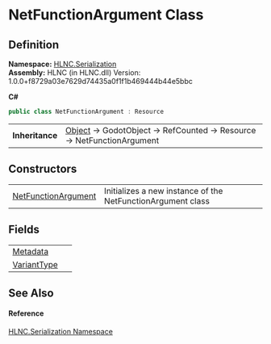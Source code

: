 # NetFunctionArgument Class




## Definition
**Namespace:** <a href="N_HLNC_Serialization">HLNC.Serialization</a>  
**Assembly:** HLNC (in HLNC.dll) Version: 1.0.0+f8729a03e7629d74435a0f1f1b469444b44e5bbc

**C#**
``` C#
public class NetFunctionArgument : Resource
```

<table><tr><td><strong>Inheritance</strong></td><td><a href="https://learn.microsoft.com/dotnet/api/system.object" target="_blank" rel="noopener noreferrer">Object</a>  →  GodotObject  →  RefCounted  →  Resource  →  NetFunctionArgument</td></tr>
</table>



## Constructors
<table>
<tr>
<td><a href="M_HLNC_Serialization_NetFunctionArgument__ctor">NetFunctionArgument</a></td>
<td>Initializes a new instance of the NetFunctionArgument class</td></tr>
</table>

## Fields
<table>
<tr>
<td><a href="F_HLNC_Serialization_NetFunctionArgument_Metadata">Metadata</a></td>
<td> </td></tr>
<tr>
<td><a href="F_HLNC_Serialization_NetFunctionArgument_VariantType">VariantType</a></td>
<td> </td></tr>
</table>

## See Also


#### Reference
<a href="N_HLNC_Serialization">HLNC.Serialization Namespace</a>  
